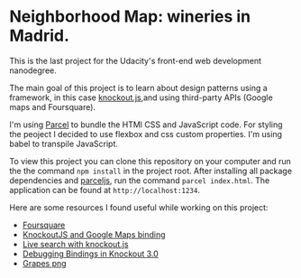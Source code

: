 # Neighborhood Map: wineries in Madrid.

This is the last project for the Udacity's front-end web development nanodegree.

The main goal of this project is to learn about design patterns using a framework, in this case [knockout.js](http://knockoutjs.com/index.html),and using third-party APIs (Google maps and Foursquare).

I'm using [Parcel](https://parceljs.org/) to bundle the HTMl CSS and JavaScript code.
For styling the peoject I decided to use flexbox and css custom properties. I'm using babel to transpile JavaScript.

To view this project you can clone this repository on your computer and run the the command `npm install` in the project root. After installing all package dependencies and [parceljs](https://parceljs.org/getting_started.html), run the command `parcel index.html`. The application can be found at `http://localhost:1234`.

Here are some resources I found useful while working on this project:
- [Foursquare](https://developer.foursquare.com/docs)
- [KnockoutJS and Google Maps binding](http://www.hoonzis.com/knockoutjs-and-google-maps-binding/)
- [Live search with knockout.js](https://opensoul.org/2011/06/23/live-search-with-knockoutjs/)
- [Debugging Bindings in Knockout 3.0](https://www.safaribooksonline.com/blog/2014/02/26/debugging-bindings-knockout-3-0/)
- [Grapes png](https://commons.wikimedia.org/wiki/File:Bunch_of_grapes_icon.svg)